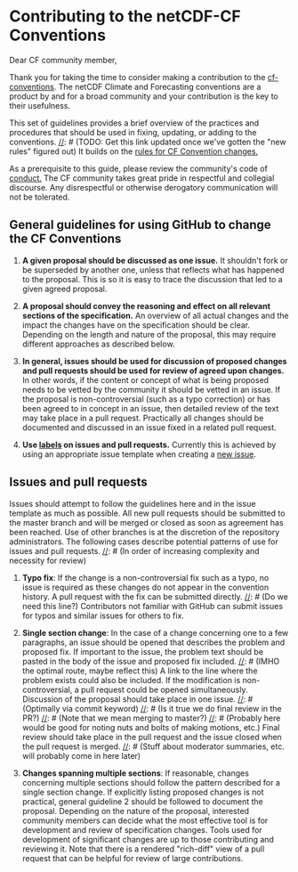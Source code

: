 # Contributing to the netCDF-CF Conventions

Dear CF community member,

Thank you for taking the time to consider making a contribution to the [cf-conventions](http://cfconventions.org/).
The netCDF Climate and Forecasting conventions are a product by and for a broad community and your contribution is the key to their usefulness.

This set of guidelines provides a brief overview of the practices and procedures that should be used in fixing, updating, or adding to the conventions.
[//]: # (TODO: Get this link updated once we've gotten the "new rules" figured out)
It builds on the [rules for CF Convention changes.](http://cfconventions.org/rules.html)

As a prerequisite to this guide, please review the community's code of [conduct.](https://github.com/cf-convention/cf-conventions/blob/master/CODE_OF_CONDUCT.md)
The CF community takes great pride in respectful and collegial discourse. Any disrespectful or otherwise derogatory communication will not be tolerated.

[//]: # (If this is too hard for you, ask for help and we'll help!)

## General guidelines for using GitHub to change the CF Conventions

1. **A given proposal should be discussed as one issue.** It shouldn't fork or be superseded by another one, unless that reflects what has happened to the proposal.
This is so it is easy to trace the discussion that led to a given agreed proposal.

2. **A proposal should convey the reasoning and effect on all relevant sections of the specification.**
An overview of all actual changes and the impact the changes have on the specification should be clear.
Depending on the length and nature of the proposal, this may require different approaches as described below.

3. **In general, issues should be used for discussion of proposed changes and pull requests should be used for review of agreed upon changes.**
In other words, if the content or concept of what is being proposed needs to be vetted by the community it should be vetted in an issue.
If the proposal is non-controversial (such as a typo correction) or has been agreed to in concept in an issue, then detailed review of the text may take place in a pull request.
Practically all changes should be documented and discussed in an issue fixed in a related pull request.

4. **Use [labels](https://github.com/cf-convention/cf-conventions/labels) on issues and pull requests.**
Currently this is achieved by using an appropriate issue template when creating a [new issue](https://github.com/cf-convention/cf-conventions/issues/new/choose).

## Issues and pull requests

[//]: # (Maybe say that these guidelines are for classifying issues, and that the relevant template tells you how to handle it?)
Issues should attempt to follow the guidelines here and in the issue template as much as possible.
All new pull requests should be submitted to the master branch and will be merged or closed as soon as agreement has been reached.
Use of other branches is at the discretion of the repository administrators.
The following cases describe potential patterns of use for issues and pull requests.
[//]: # (In order of increasing complexity and necessity for review)

1. **Typo fix**:
If the change is a non-controversial fix such as a typo, no issue is required as these changes do not appear in the convention history.
A pull request with the fix can be submitted directly.
[//]: # (Do we need this line?)
Contributors not familiar with GitHub can submit issues for typos and similar issues for others to fix.

[//]: # (Probably we need PRs for maintaining the repo described here)

2. **Single section change**:
In the case of a change concerning one to a few paragraphs, an issue should be opened that describes the problem and proposed fix.
If important to the issue, the problem text should be pasted in the body of the issue and proposed fix included.
[//]: # (IMHO the optimal route, maybe reflect this)
A link to the line where the problem exists could also be included.
If the modification is non-controversial, a pull request could be opened simultaneously.
Discussion of the proposal should take place in one issue.
[//]: # (Optimally via commit keyword)
[//]: # (Is it true we do final review in the PR?)
[//]: # (Note that we mean merging to master?)
[//]: # (Probably here would be good for noting nuts and bolts of making motions, etc.)
Final review should take place in the pull request and the issue closed when the pull request is merged.
[//]: # (Stuff about moderator summaries, etc. will probably come in here later)

3. **Changes spanning multiple sections**:
If reasonable, changes concerning multiple sections should follow the pattern described for a single section change.
If explicitly listing proposed changes is not practical, general guideline 2 should be followed to document the proposal.
Depending on the nature of the proposal, interested community members can decide what the most effective tool is for development and review of specification changes.
Tools used for development of significant changes are up to those contributing and reviewing it.
Note that there is a rendered "rich-diff" view of a pull request that can be helpful for review of large contributions.

<!--
Add merge procedures.
Also where do we keep track of contributions?
-->
